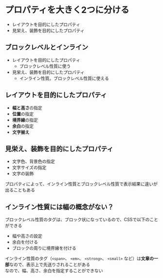# プロパティを大きく2つに分ける

- レイアウトを目的にしたプロパティ
- 見栄え、装飾を目的にしたプロパティ

## ブロックレベルとインライン

- レイアウトを目的にしたプロパティ
  - ブロックレベル性質に使う
- 見栄え、装飾を目的にしたプロパティ
  - インライン性質。ブロックレベル性質に使える

## レイアウトを目的にしたプロパティ

- **幅と高さ**の指定
- **位置**の指定
- **境界線**の指定
- **余白**の指定
- **文字揃え**

## 見栄え、装飾を目的にしたプロパティ

- 文字色、背景色の指定
- 文字サイズの指定
- 文字の装飾

プロパティによって、インライン性質とブロックレベル性質で表示結果に違いが出ることもある

## インライン性質には幅の概念がない？

ブロックレベル性質のタグは、ブロック状になっているので、CSSで以下のことができる

- 幅や高さの設定
- 余白を付ける
- ブロックの周りに境界線を付ける

インライン性質のタグ（`<span>`、 `<em>`、 `<strong>`、 `<small>` など）は**文章の一部**なので、表示上で先送りされることがある  
なので、幅、高さ、余白を指定することができない
